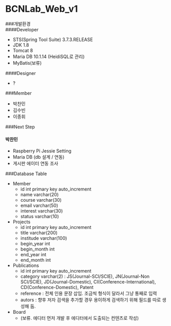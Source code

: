 # BCNLab_Web_v1  

###개발환경  
####Developer
- STS(Spring Tool Suite) 3.7.3.RELEASE
- JDK 1.8
- Tomcat 8
- Maria DB 10.1.14 (HeidiSQL로 관리)
- MyBatis(보류)

####Designer  
- ?

###Member  
- 박찬민
- 김수빈
- 이종휘

###Next Step  
#### 박찬민
- Raspberry Pi Jessie Setting
- Maria DB (db 설계 / 연동)
- 게시판 에이터 연동 조사

###Database Table
- Member
  - id int primary key auto_increment
  - name varchar(20)
  - course varchar(30)
  - email varchar(50)
  - interest varchar(30)
  - status varchar(10)
- Projects
  - id int primary key auto_increment
  - title varchar(200)
  - institude varchar(100)
  - begin_year int
  - begin_month int
  - end_year int
  - end_month int
- Publications
  - id int primary key auto_increment
  - category varchar(2) : JS(Journal-SCI/SCIE), JN(Journal-Non SCI/SCIE), JD(Journal-Domestic), CI(Conference-International), CD(Conference-Domestic), Patent
  - reference : 전체 인용 문장 삽입. 조금씩 형식이 달라서 그냥 통째로 입력
  - autors : 향후 저자 검색을 추가할 경우 용이하게 검색하기 위해 필드를 따로 생성해 둠.
- Board
  - (보류. 에디터 먼저 개발 후 에디터에서 도출되는 컨텐츠로 작성)

